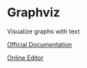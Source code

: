 
# Graphviz

Visualize graphs with text

[Official Documentation](https://graphviz.org/documentation/)

[Online Editor](https://dreampuf.github.io/GraphvizOnline/)
